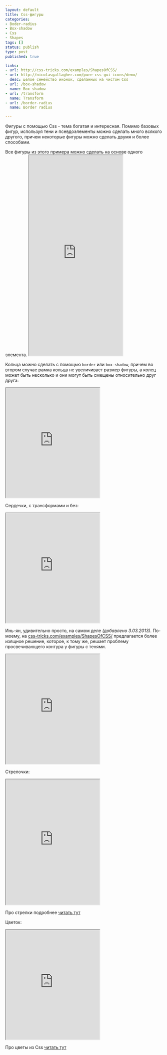 ```yaml
---
layout: default
title: Css-фигуры
categories:
- Boder-radius
- Box-shadow
- Css
- Shapes
tags: []
status: publish
type: post
published: true

links: 
- url: http://css-tricks.com/examples/ShapesOfCSS/
- url: http://nicolasgallagher.com/pure-css-gui-icons/demo/
  desc: целое семейство иконок, сделанных на чистом Css
- url: /box-shadow
  name: Box shadow
- url: /transform
  name: Transform
- url: /border-radius
  name: Border radius

---
```

Фигуры с помощью Css - тема богатая и интересная. Помимо базовых фигур, используя тени и псевдоэлементы можно сделать много всякого другого, причем некоторые фигуры можно сделать двумя и более способами.

<!--more-->Все фигуры из этого примера можно сделать на основе одного элемента.

<iframe class="jsbin" style="height: 640px" src="http://jsbin.com/AZuFAkO/5/embed?output"></iframe>

Кольца можно сделать с помощью <code>border</code> или <code>box-shadow</code>, причем во втором случае рамка кольца не увеличивает размер фигуры, а колец может быть несколько и они могут быть смещены относительно друг друга:

<iframe class="jsbin" style="height: 350px" src="http://jsbin.com/uSiWahO/2/embed?output,css"></iframe>

Сердечки, с трансформами и без:

<iframe class="jsbin" style="height: 350px" src="http://jsbin.com/AZuFAkO/1/embed?output,css"></iframe>

Инь-ян, удивительно просто, на самом деле <em>(добавлено 3.03.2013)</em>.
По-моему, на <a href="http://css-tricks.com/examples/ShapesOfCSS/">css-tricks.com/examples/ShapesOfCSS/</a> предлагается более изящное решение, которое, к тому же, решает проблему просвечивающего контура у фигуры с тенями.
<iframe class="jsbin" style="height: 350px" src="http://jsbin.com/oLeqAhI/1/embed?output,css"></iframe>

Стрелочки:

<iframe class="jsbin" style="height: 400px" src="http://jsbin.com/aKUZaB/5/embed?css,output"></iframe>

Про стрелки подробнее <a href="/strelki-s-pomoshh-yu-svojstva-border/">читать тут</a>

Цветок:

<iframe class="jsbin" style="height: 350px" src="http://jsbin.com/iKubuKi/3/embed?output,css"></iframe>

Про цветы из Css <a href="/css-figury-lepestok/">читать тут</a>
